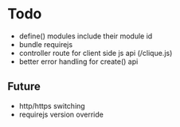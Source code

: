 # Todo

- define() modules include their module id
- bundle requirejs
- controller route for client side js api (/clique.js)
- better error handling for create() api

## Future

- http/https switching
- requirejs version override